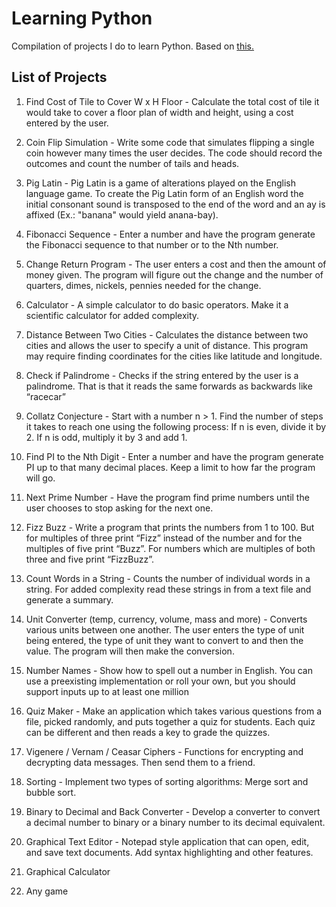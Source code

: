 # Learning Python
Compilation of projects I do to learn Python. Based on [this.](https://github.com/karan/Projects)
## List of Projects
1. Find Cost of Tile to Cover W x H Floor - Calculate the total cost of tile it would take to cover a floor plan of width and height, using a cost entered by the user.

2. Coin Flip Simulation - Write some code that simulates flipping a single coin however many times the user decides. The code should record the outcomes and count the number of 
tails and heads.

3. Pig Latin - Pig Latin is a game of alterations played on the English language game. To create the Pig Latin form of an English word the initial consonant sound is transposed to the 
end of the word and an ay is affixed (Ex.: "banana" would yield anana-bay).

4. Fibonacci Sequence - Enter a number and have the program generate the Fibonacci sequence to that number or to the Nth number.

5. Change Return Program - The user enters a cost and then the amount of money given. The program will figure out the change and the number of quarters, dimes, nickels, pennies 
needed for the change.

6. Calculator - A simple calculator to do basic operators. Make it a scientific calculator for added complexity.

7. Distance Between Two Cities - Calculates the distance between two cities and allows the user to specify a unit of distance. This program may require finding coordinates for the 
cities like latitude and longitude.

8. Check if Palindrome - Checks if the string entered by the user is a palindrome. That is that it reads the same forwards as backwards like “racecar”

9. Collatz Conjecture - Start with a number n > 1. Find the number of steps it takes to reach one using the following process: If n is even, divide it by 2. If n is odd, multiply it by 3 
and add 1.

10. Find PI to the Nth Digit - Enter a number and have the program generate PI up to that many decimal places. Keep a limit to how far the program will go.

11. Next Prime Number - Have the program find prime numbers until the user chooses to stop asking for the next one.

12. Fizz Buzz - Write a program that prints the numbers from 1 to 100. But for multiples of three print “Fizz” instead of the number and for the multiples of five print “Buzz”. For 
numbers which are multiples of both three and five print “FizzBuzz”.

13. Count Words in a String - Counts the number of individual words in a string. For added complexity read these strings in from a text file and generate a summary.

14. Unit Converter (temp, currency, volume, mass and more) - Converts various units between one another. The user enters the type of unit being entered, the type of unit they want 
to convert to and then the value. The program will then make the conversion.

15. Number Names - Show how to spell out a number in English. You can use a preexisting implementation or roll your own, but you should support inputs up to at least one million

16. Quiz Maker - Make an application which takes various questions from a file, picked randomly, and puts together a quiz for students. Each quiz can be different and then reads a 
key to grade the quizzes.

17. Vigenere / Vernam / Ceasar Ciphers - Functions for encrypting and decrypting data messages. Then send them to a friend.

18. Sorting - Implement two types of sorting algorithms: Merge sort and bubble sort.

19. Binary to Decimal and Back Converter - Develop a converter to convert a decimal number to binary or a binary number to its decimal equivalent.

20. Graphical Text Editor - Notepad style application that can open, edit, and save text documents. Add syntax highlighting and other features.

21. Graphical Calculator

22. Any game
